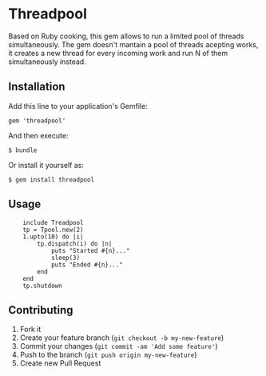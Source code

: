 # Threadpool

Based on Ruby cooking, this gem allows to run a limited pool of threads simultaneously. The gem doesn't mantain a pool of threads acepting works, it creates a new thread for every incoming work and run N of them simultaneously instead.

## Installation

Add this line to your application's Gemfile:

    gem 'threadpool'

And then execute:

    $ bundle

Or install it yourself as:

    $ gem install threadpool

## Usage

		include Treadpool
		tp = Tpool.new(2)
		1.upto(10) do |i|
			tp.dispatch(i) do |n|
				puts "Started #{n}..."
				sleep(3)
				puts "Ended #{n}..."
			end
		end
		tp.shutdown

## Contributing

1. Fork it
2. Create your feature branch (`git checkout -b my-new-feature`)
3. Commit your changes (`git commit -am 'Add some feature'`)
4. Push to the branch (`git push origin my-new-feature`)
5. Create new Pull Request
